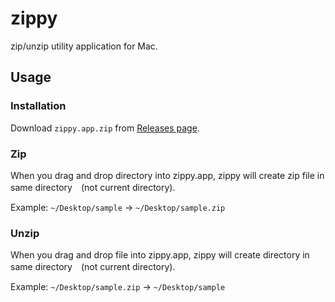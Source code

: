 # zippy
zip/unzip utility application for Mac.

## Usage
### Installation
Download `zippy.app.zip` from [Releases page](https://github.com/munierujp/zippy/releases/tag/Releases).

### Zip
When you drag and drop directory into zippy.app, zippy will create zip file in same directory　(not current directory).

Example: `~/Desktop/sample` -> `~/Desktop/sample.zip`

### Unzip
When you drag and drop file into zippy.app, zippy will create directory in same directory　(not current directory).

Example: `~/Desktop/sample.zip` -> `~/Desktop/sample`
